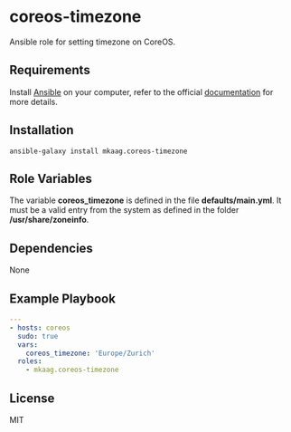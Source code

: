 coreos-timezone
===============


Ansible role for setting timezone on CoreOS.

Requirements
------------

Install [Ansible](http://www.ansible.com) on your computer, refer to the official [documentation](http://docs.ansible.com/intro_installation.html) for more details.

Installation
------------

`ansible-galaxy install mkaag.coreos-timezone`

Role Variables
--------------

The variable **coreos_timezone** is defined in the file **defaults/main.yml**. 
It must be a valid entry from the system as defined in the folder **/usr/share/zoneinfo**.

Dependencies
------------

None

Example Playbook
----------------

```yml
---
- hosts: coreos
  sudo: true
  vars:
    coreos_timezone: 'Europe/Zurich'
  roles:
    - mkaag.coreos-timezone
```

License
-------

MIT
